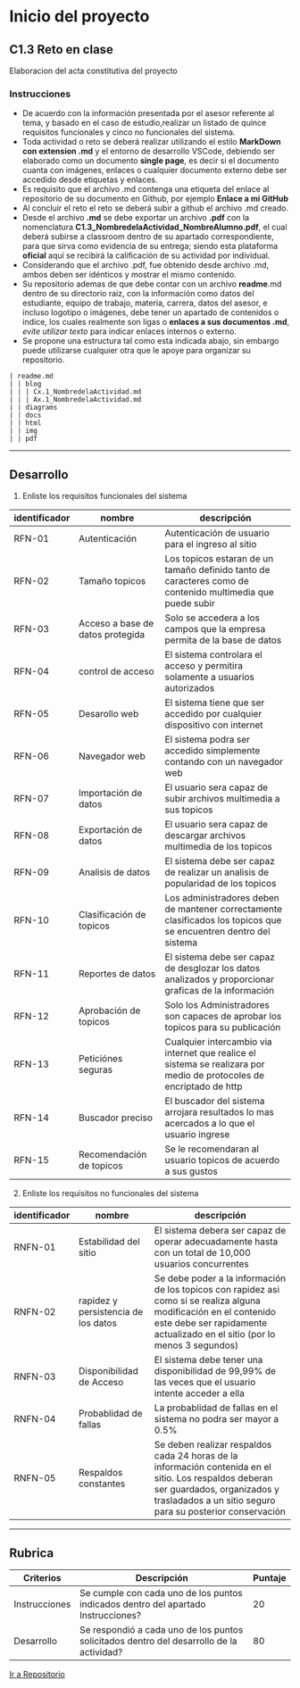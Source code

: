# Inicio del proyecto

##  C1.3 Reto en clase

Elaboracion del acta constitutiva del proyecto

### Instrucciones

- De acuerdo con la información presentada por el asesor referente al tema, y basado en el caso de estudio,realizar un listado de quince requisitos funcionales y cinco no funcionales del sistema.
- Toda actividad o reto se deberá realizar utilizando el estilo **MarkDown con extension .md** y el entorno de desarrollo VSCode, debiendo ser elaborado como un documento **single page**, es decir si el documento cuanta con imágenes, enlaces o cualquier documento externo debe ser accedido desde etiquetas y enlaces.
- Es requisito que el archivo .md contenga una etiqueta del enlace al repositorio de su documento en Github, por ejemplo **Enlace a mi GitHub**
- Al concluir el reto el reto se deberá subir a github el archivo .md creado.
- Desde el archivo **.md** se debe exportar un archivo **.pdf** con la nomenclatura **C1.3_NombredelaActividad_NombreAlumno.pdf**, el cual deberá subirse a classroom dentro de su apartado correspondiente, para que sirva como evidencia de su entrega; siendo esta plataforma **oficial** aquí se recibirá la calificación de su actividad por individual.
- Considerando que el archivo .pdf, fue obtenido desde archivo .md, ambos deben ser idénticos y mostrar el mismo contenido.
- Su repositorio ademas de que debe contar con un archivo **readme**.md dentro de su directorio raíz, con la información como datos del estudiante, equipo de trabajo, materia, carrera, datos del asesor, e incluso logotipo o imágenes, debe tener un apartado de contenidos o indice, los cuales realmente son ligas o **enlaces a sus documentos .md**, _evite utilizar texto_ para indicar enlaces internos o externo.
- Se propone una estructura tal como esta indicada abajo, sin embargo puede utilizarse cualquier otra que le apoye para organizar su repositorio.

```
| readme.md
| | blog
| | | Cx.1_NombredelaActividad.md
| | | Ax.1_NombredelaActividad.md
| | diagrams
| | docs
| | html
| | img
| | pdf    
```
___
## Desarrollo
1. Enliste los requisitos funcionales del sistema

| identificador | nombre | descripción |
|---------------|--------|-------------|
| RFN-01        | Autenticación       |  Autenticación de usuario para el ingreso al sitio          |
| RFN-02        | Tamaño topicos       |  Los topicos estaran de un tamaño definido tanto de caracteres como de contenido multimedia que puede subir           |
| RFN-03        | Acceso a base de datos protegida       | Solo se accedera a los campos que la empresa permita de la base de datos            |
| RFN-04        | control de acceso       | El sistema controlara el acceso y permitira solamente a usuarios autorizados            |
| RFN-05        | Desarollo web       | El sistema tiene que ser accedido por cualquier dispositivo con internet          |
| RFN-06        |  Navegador web      |  El sistema podra ser accedido simplemente contando con un navegador web           |
| RFN-07        | Importación de datos       | El usuario sera capaz de subir archivos multimedia a sus topicos           |
| RFN-08        | Exportación de datos       | El usuario sera capaz de descargar archivos multimedia de los topicos           |
| RFN-09        | Analisis de datos       | El sistema debe ser capaz de realizar un analisis de popularidad de los topicos            |
| RFN-10        | Clasificación de topicos       | Los administradores deben de mantener correctamente clasificados los topicos que se encuentren dentro del sistema            |
| RFN-11        | Reportes de datos     | El sistema debe ser capaz de desglozar los datos analizados y proporcionar graficas de la información            |
| RFN-12        |  Aprobación de topicos      | Solo los Administradores son capaces de aprobar los topicos para su publicación            |
| RFN-13        | Peticiónes seguras       | Cualquier intercambio via internet que realice el sistema se realizara por medio de protocoles de encriptado de http            |
| RFN-14        |  Buscador preciso     | El buscador del sistema arrojara resultados lo mas acercados a lo que el usuario ingrese        |
| RFN-15        | Recomendación de topicos     | Se le recomendaran al usuario topicos de acuerdo a sus gustos       |

2. Enliste los requisitos no funcionales del sistema

| identificador  | nombre | descripción |
|----------------|--------|-------------|
| RNFN-01        |  Estabilidad del sitio       |   El sistema debera ser capaz de operar adecuadamente hasta con un total de 10,000 usuarios concurrentes              |
| RNFN-02        |  rapidez y persistencia de los datos       |    Se debe poder a la información de los topicos con rapidez asi como si se realiza alguna modificación en el contenido este debe ser rapidamente actualizado en el sitio (por lo menos 3 segundos)            |
| RNFN-03       | Disponibilidad de Acceso        | El sistema debe tener una disponibilidad de 99,99% de las veces que el usuario intente acceder a ella            |
| RNFN-04        |  Probablidad de fallas      |La probablidad de fallas en el sistema no podra ser mayor a 0.5%             |
| RNFN-05        |   Respaldos constantes     |  Se deben realizar respaldos cada 24 horas de la información contenida en el sitio. Los respaldos deberan ser guardados, organizados y trasladados a un sitio seguro para su posterior conservación           |



---
## Rubrica

| Criterios     | Descripción                                                                                  | Puntaje |
| ------------- | -------------------------------------------------------------------------------------------- | ------- |
| Instrucciones | Se cumple con cada uno de los puntos indicados dentro del apartado Instrucciones?            | 20 |
| Desarrollo    | Se respondió a cada uno de los puntos solicitados dentro del desarrollo de la actividad?     | 80      |


[Ir a Repositorio](https://github.com/Carlos-Gallardoo/AnalisisAvanzadoDeSoftware)